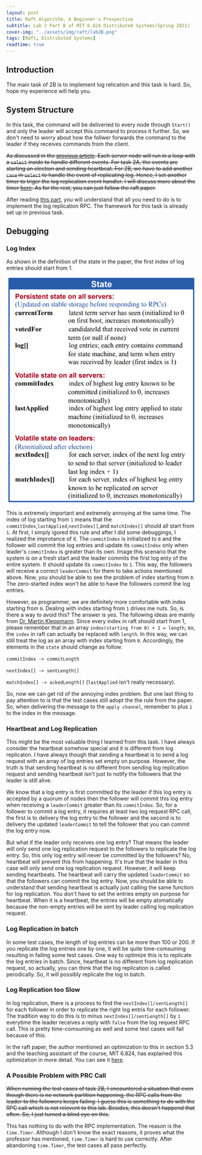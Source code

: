 ```yaml
---
layout: post
title: Raft Algorithm, A Beginner's Prespective
subtitle: Lab 2 Part B of MIT 6.824 Distributed Systems(Spring 2021)
cover-img: "../assets/img/raft/lab2B.png"
tags: [Raft, Distributed Systems]
readtime: true
---
```


## Introduction

The main task of 2B is to implement log relication and this task is hard. So, hope my experience will help you.

## System Structure

In this task, the command will be deliveried to every node through `Start()` and only the leader will accept this command to process it further. So, we don't need to worry about how the follwer forwards the command to the leader if they receives commands from the client.

<del>As discussed in the [previous article](./2022-12-25-MIT%206.824%20Raft%202A.md). Each server node will run in a loop with a `select` inside to handle different events. For task 2A, the events are starting an election and sending heartbeat. For 2B, we have to add another `case` in `select` to handle the event of replicating log. Hence, I set another timer to triger the log replication event handler. I will discuss more about the timer [here](#log-index). As for the rest, you can just follow the raft paper.

After reading [this part](#heartbeat-and-log-replication), you will understand that all you need to do is to implement the log replication RPC. The framework for this task is already set up in previous task.

## Debugging

### Log Index

As shown in the definition of the state in the paper, the first index of log entries should start from 1. 

![the definition of logs](../assets/img/raft/logIndex.png "Log Definition")

This is extremely important and extremely annoying at the same time. The index of log starting from `1` means that the `commitIndex`,`lastApplied`,`nextIndex[]`,and `matchIndex[]` should all start from `1`. At first, I simply igored this rule and after I did some debuggings, I realized the improtance of it. The `commitIndex` is initialized to `0` and the follower will commit the log entries and update its `commitIndex` only when leader's `commitIndex` is greater than its own. Image this scenario that the system is on a fresh start and the leader commits the first log enty of the entire system. It should update its `commitIndex` to `1`. This way, the followers will receive a correct `leaderCommit` for them to take actions memtioned above. Now, you should be able to see the problem of index starting from `0`. The zero-started index won't be able to have the followers commit the log entries.

However, as programmer, we are definitely more comfortable with index starting from `0`. Dealing with index starting from `1` drives me nuts. So, is there a way to avoid this? The answer is yes. The following ideas are mainly from [Dr. Martin Kleppmann](https://martin.kleppmann.com/). Since every index in raft should start from 1, please remember that in an array `index(starting from 0) + 1 = length`, so, the `index` in raft can actually be replaced with `length`. In this way, we can still treat the log as an array with index starting from `0`. Accordingly, the elements in the `state` should change as follow. 

`commitIndex -> commitLength` 

`nextIndex[] -> sentLength[]` 

`matchIndex[] -> ackedLength[]` (`lastApplied` isn't really necessary).

So, now we can get rid of the annoying index problem. But one last thing to pay attention to is that the test cases still adopt the the rule from the paper. So, when delivering the message to the `apply channel`, remember to plus `1` to the index in the message.

### Heartbeat and Log Replication

This might be the most valuable thing I learned from this task. I have always consider the heartbeat somehow special and it is different from log replicaton. I have always though that sending a heartbeat is to send a log request with an array of log entries set empty on purpose. However, the truth is that sending heartbeat is no different from sending log replication request and sending heartbeat isn't just to notify the followers that the leader is still alive.

We know that a log entry is first committed by the leader if this log entry is accepted by a quorum of nodes then the follower will commit this log entry when receiving a `leaderCommit` greater than its `commitIndex`. So, for a follower to commit a log entry, it requires at least two log request RPC call, the first is to delivery the log entry to the follower and the second is to delivery the updated `leaderCommit` to tell the follower that you can commit the log entry now. 

But what if the leader only receives one log entry? That means the leader will only send one log replication request to the followers to replicate the log entry. So, this only log entry will never be committed by the followers? No, heartbeat will prevent this from happening. It's true that the leader in this case will only send one log replication request. However, it will keep sending heartbeats. The heartbeat will carry the updated `leaderCommit` so that the followers can commit the log entry. Now, you should be able to understand that sending heartbeat is actually just calling the same function for log replication. You don't have to set the entries empty on purpose for heartbeat. When it is a heartbeat, the entries will be empty atomatically because the non-empty entries will be sent by leader calling log replication request.

### Log Replication in batch

In some test cases, the length of log entries can be more than 100 or 200. If you replicate the log entries one by one, it will be quite time-comsuming resulting in failing some test cases. One way to optimize this is to replicate the log entries in batch. Since, heartbeat is no different from log replication request, so actually, you can think that the log replication is called perodically. So, it will possibly replicate the log in batch.

### Log Replication too Slow

In log replication, there is a process to find the `nextIndex[]/sentLength[]` for each follower in order to replicate the right log entris for each follower. The tradition way to do this is to minus `nextIndex[]/sentLength[]` by `1` everytime the leader receives a reply with `false` from the log request RPC call. This is pretty time-comsuming as well and some test cases will fail because of this. 

In the raft paper, the author mentioned an optimization to this in section 5.3 and the teaching assistant of the course, MIT 6.824, has explained this optimization in more detail. You can see it [here](https://thesquareplanet.com/blog/students-guide-to-raft/#an-aside-on-optimizations).

### A Possible Problem with PRC Call

<del>When running the test cases of task 2B, I encountered a situation that even though there is no network partition happening, the RPC calls from the leader to the followers keeps failing. I guess this is something to do with the RPC call which is not relevent to this lab. Besides, this doesn't happend that often. So, I just turned a blind eye on this.

This has nothing to do with the RPC implementation. The reason is the `time.Timer`. Although I don't know the exact reasons, it proves what the professor has mentioned, `time.Timer` is hard to use correctly. After abandoning `time.Timer`, the test cases all pass perfectly.